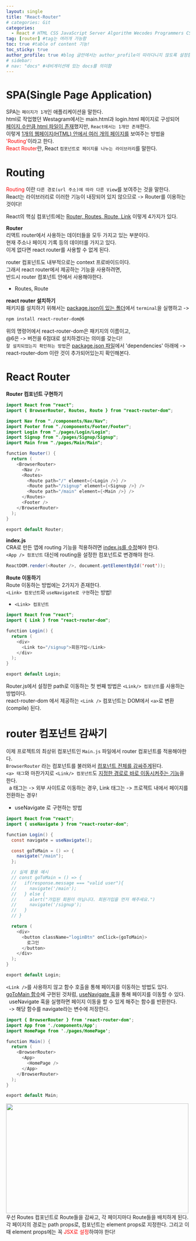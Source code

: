 ```yaml
---
layout: single
title: "React-Router"
# categories: Git
categories:
  - React # HTML CSS JavaScript Server Algorithm Wecodes Programmers CS Github Blog
tag: [router] #tag는 여러개 가능함
toc: true #table of content 기능!
toc_sticky: true
author_profile: true #blog 글안에서는 author_profile이 따라다니지 않도록 설정함
# sidebar:
# nav: "docs" #네비게이션에 있는 docs를 의미함
---
```


# SPA(Single Page Application)

SPA는 `페이지가 1개`인 애플리케이션을 말한다.  
html로 작업했던 Westagram에서는 main.html과 login.html 페이지로 구성되어  
<u>페이지 수만큼 html 파일이 존재</u>했지만, `React에서는 1개만 존재`한다.  
이렇게 <u>1개의 웹페이지(HTML) 안에서 여러 개의 페이지를</u> 보여주는 방법을 <span style="color:red">'Routing'</span>이라고 한다.  
<span style="color:red">React Router</span>란, React `컴포넌트로 페이지를 나누는 라이브러리`를 말한다.

# Routing

<span style="color:red">Routing</span> 이란 `다른 경로(url 주소)에 따라 다른 View`를 보여주는 것을 말한다.  
React는 라이브러리로 이러한 기능이 내장되어 있지 않으므로 -> Router를 이용하는 것이다!

React의 핵심 컴포넌트에는 <u>Router, Routes, Route, Link</u> 이렇게 4가지가 있다.

**Router**  
리액트 router에서 사용하는 데이터들을 모두 가지고 있는 부분이다.  
현재 주소나 페이지 기록 등의 데이터를 가지고 있다.  
이게 없다면 react router를 사용할 수 없게 된다.

router 컴포넌트도 내부적으로는 context 프로바이드이다.  
그래서 react router에서 제공하는 기능을 사용하려면,  
반드시 router 컴포넌트 안에서 사용해야한다.

- Routes, Route

**react router 설치하기**  
패키지를 설치하기 위해서는 <u>package.json이 있는 폴더</u>에서 `terminal`을 실행하고 ->

```bash
npm install react-router-dom@6
```

위의 명령어에서 react-router-dom은 패키지의 이름이고,  
@6은 -> 버전을 6점대로 설치하겠다는 의미를 갖는다!  
`잘 설치되었는지 확인하는 방법`은 <u>package.json 파일</u>에서 'dependencies' 아래에 ->  
react-router-dom 이란 것이 추가되어있는지 확인해본다.

# React Router

**Router 컴포넌트 구현하기**

```java
import React from "react";
import { BrowserRouter, Routes, Route } from "react-router-dom";

import Nav from "./components/Nav/Nav";
import Footer from "./components/Footer/Footer";
import Login from "./pages/Login/Login";
import Signup from "./pages/Signup/Signup";
import Main from "./pages/Main/Main";

function Router() {
  return (
    <BrowserRouter>
      <Nav />
      <Routes>
        <Route path="/" element={<Login />} />
        <Route path="/signup" element={<Signup />} />
        <Route path="/main" element={<Main />} />
      </Routes>
      <Footer />
    </BrowserRouter>
  );
}

export default Router;
```

**index.js**  
CRA로 만든 앱에 routing 기능을 적용하려면 <u>index.js를 수정</u>해야 한다.  
`<App /> 컴포넌트` 대신에 routing을 설정한 컴포넌트<Router />로 변경해야 한다.

```java
ReactDOM.render(<Router />, document.getElementById('root'));
```

**Route 이동하기**  
Route 이동하는 방법에는 2가지가 존재한다.  
`<Link> 컴포넌트`와 `useNavigate로 구현`하는 방법!

- `<Link> 컴포넌트`

```java
import React from "react";
import { Link } from "react-router-dom";

function Login() {
  return (
    <div>
      <Link to="/signup">회원가입</Link>
    </div>
  );
}

export default Login;
```

Router.js에서 설정한 path로 이동하는 첫 번째 방법은 `<Link/> 컴포넌트`를 사용하는 방법이다.  
react-router-dom 에서 제공하는 `<Link />` 컴포넌트는 DOM에서 `<a>`로 변환(compile) 된다.

# router 컴포넌트 감싸기

이제 프로젝트의 최상위 컴포넌트인 `Main.js` 파일에서 router 컴포넌트를 적용해야한다.  
`BrowserRouter` 라는 컴포넌트를 불러와서 <u>컴포넌트 전체를 감싸주게</u>된다.  
`<a> 태그`와 마찬가지로 `<Link/> 컴포넌트`도 <u>지정한 경로로 바로 이동시켜주는 기능</u>을 한다.  
&nbsp; a 태그는 -> 외부 사이트로 이동하는 경우, Link 태그는 -> 프로젝트 내에서 페이지를 전환하는 경우!

- useNavigate 로 구현하는 방법

```java
import React from "react";
import { useNavigate } from "react-router-dom";

function Login() {
  const navigate = useNavigate();

  const goToMain = () => {
    navigate("/main");
  };

  // 실제 활용 예시
  // const goToMain = () => {
  //   if(response.message === "valid user"){
  //     navigate('/main');
  //   } else {
  //     alert("가입된 회원이 아닙니다. 회원가입을 먼저 해주세요.")
  //     navigate('/signup');
  //   }
  // }

  return (
    <div>
      <button className="loginBtn" onClick={goToMain}>
        로그인
      </button>
    </div>
  );
}

export default Login;
```

`<Link />`를 사용하지 않고 함수 호출을 통해 페이지를 이동하는 방법도 있다.  
<u>goToMain 함수</u>에 구현된 것처럼, <u>useNavigate 훅</u>을 통해 페이지를 이동할 수 있다.  
&nbsp; useNavigate 훅을 실행하면 페이지 이동을 할 수 있게 해주는 함수를 반환한다.  
&nbsp; -> 해당 함수를 navigate라는 변수에 저장한다.

```java
import { BrowserRouter } from 'react-router-dom';
import App from './components/App';
import HomePage from './pages/HomePage';

function Main() {
  return (
    <BrowserRouter>
      <App>
        <HomePage />
      </App>
    </BrowserRouter>
  );
}

export default Main;
```

<img src="https://user-images.githubusercontent.com/87808288/153963626-f352a8b7-ecfc-4bcd-acc5-9cd347c4d1ec.png" width="500" height="300">  
우선 Routes 컴포넌트로 Route들을 감싸고, 각 페이지마다 Route들을 배치하게 된다.  
각 페이지의 경로는 path props로, 컴포넌트는 element props로 지정한다.  
그리고 이때 element props에는 꼭 <span style="color:red">JSX로 설정</span>하여야 한다!

<!-- ### 2. Link 넣기

```

유형 1: (설명어를 입력) : [gunhee's coding blog](https://gunhee-jeong.github.io/)
유형 2: (URL 자동연결) : <https://gunhee-jeong.github.io/>
유형 3: (동일 파일 내 '문단으로 이동') : [1. Header로 이동](###-1-header)

```

유형 1: (설명어를 입력) : [gunhee's coding blog](https://gunhee-jeong.github.io/)
유형 2: (URL 자동연결) : <https://gunhee-jeong.github.io/>
유형 3: (동일 파일 내 '문단으로 이동') : [1. Header로 이동](#1-header)
유형 3의 방법

1. 특수문자를 제거
2. 스페이스는 -로 바꾸고
3. 대문자는 소문자로!
   그래서 ### 1. Header -> #1-header

## Link: [google][https://www.google.com/]

### 3. 수평선

```

---

```

---

### 4. 라인 바꾸기

```

스페이스바를 2번 눌러주면 다음칸으로
이동할 수 있어요!

```

---

스페이스바를 2번 눌러주면
다음칸으로 이동할 수 있어요!

### 5. list 만들기

```

1. 1번
2. 2번
3. 3번

- 순서없는 list
  - 순서없는 list
    - 순서없는 list

```

1. 1번
2. 2번
3. 3번

- 순서없는 list
  - 순서없는 list
    - 순서없는 list

---

### 6. font 관련

```

**진하게** -> 볼드
_기울여서_ -> 이탤릭체
~~취소선~~ -> 취소선

<ul>밑줄넣기</ul> -> 밑줄
<span style="color:red">빨간 글씨</span> -> 글자색
이것이 `인라인` 입니다 -> 인라인 코드
```

**진하게** -> 볼드
_기울여서_ -> 이탤릭체
~~취소선~~ -> 취소선
<u>밑줄넣기</u> -> 밑줄
<span style="color:red">빨간 글씨</span>
이것이 `인라인` 입니다 -> 인라인 코드

---

### 7. 인용구문

```
> coding
>
> > JavaScript
> >
> > > 내가 프짱!
```

> coding
>
> > JavaScript
> >
> > > 내가 프짱!

---

### 8. 이미지 삽입

```
유형1: ('사이즈를 조절' -> HTML 태그 사용) : <img src="https://gunhee-jeong.github.io/assets/images/blogLogo.png" width="300" height="200">
유형2: (이미지 삽입 후 -> 링크 걸기)
[![이미지](https://gunhee-jeong.github.io/assets/images/blogLogo/blogLogo.png)](https://gunhee-jeong.github.io/)
```

유형1: ('사이즈를 조절' -> HTML 태그 사용) : <img src="https://gunhee-jeong.github.io/assets/images/blogLogo.png" width="300" height="200">
유형2: (이미지 삽입 후 -> 링크 걸기)
[![이미지](https://gunhee-jeong.github.io/assets/images/blogLogo.png)](https://gunhee-jeong.github.io/)

### 9. 표 만들기

```
||국어|영어|
| :--- | ---: | :--: |
|건희 | 100점 | 100점
|철수 | 100점 | 100점
```

|      |  국어 | 영어  |
| :--- | ----: | :---: |
| 건희 | 100점 | 100점 |
| 철수 | 100점 | 100점 |

> - header를 넣고 싶은 경우 ---을 사용하고 :을 이용하여 정렬에 사용함!

### 10. 토글 만들기

```
<details>
<summary>여기를 누르세요</summary>
<div markdown="1">
숨겨진 내용
</div>
</details>
```

<details>
<summary>여기를 누르세요</summary>
<div markdown="1">
숨겨진 내용
</div>
</details> -->
